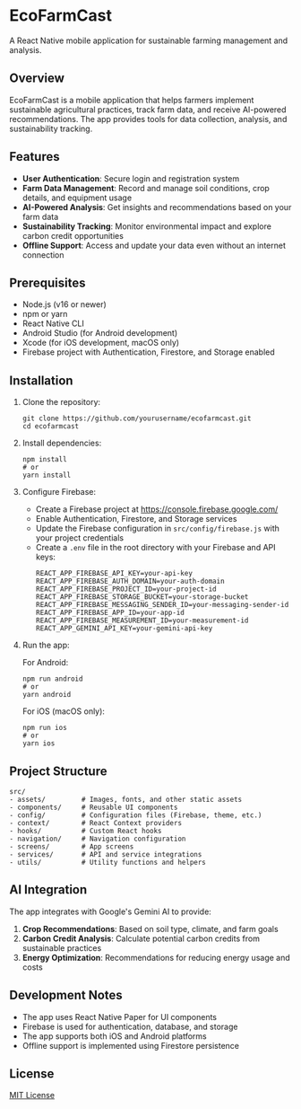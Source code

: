  # EcoFarmCast

A React Native mobile application for sustainable farming management and analysis.

## Overview

EcoFarmCast is a mobile application that helps farmers implement sustainable agricultural practices, track farm data, and receive AI-powered recommendations. The app provides tools for data collection, analysis, and sustainability tracking.

## Features

- **User Authentication**: Secure login and registration system
- **Farm Data Management**: Record and manage soil conditions, crop details, and equipment usage
- **AI-Powered Analysis**: Get insights and recommendations based on your farm data
- **Sustainability Tracking**: Monitor environmental impact and explore carbon credit opportunities
- **Offline Support**: Access and update your data even without an internet connection

## Prerequisites

- Node.js (v16 or newer)
- npm or yarn
- React Native CLI
- Android Studio (for Android development)
- Xcode (for iOS development, macOS only)
- Firebase project with Authentication, Firestore, and Storage enabled

## Installation

1. Clone the repository:
   ```
   git clone https://github.com/yourusername/ecofarmcast.git
   cd ecofarmcast
   ```

2. Install dependencies:
   ```
   npm install
   # or
   yarn install
   ```

3. Configure Firebase:
   - Create a Firebase project at https://console.firebase.google.com/
   - Enable Authentication, Firestore, and Storage services
   - Update the Firebase configuration in `src/config/firebase.js` with your project credentials
   - Create a `.env` file in the root directory with your Firebase and API keys:
     ```
     REACT_APP_FIREBASE_API_KEY=your-api-key
     REACT_APP_FIREBASE_AUTH_DOMAIN=your-auth-domain
     REACT_APP_FIREBASE_PROJECT_ID=your-project-id
     REACT_APP_FIREBASE_STORAGE_BUCKET=your-storage-bucket
     REACT_APP_FIREBASE_MESSAGING_SENDER_ID=your-messaging-sender-id
     REACT_APP_FIREBASE_APP_ID=your-app-id
     REACT_APP_FIREBASE_MEASUREMENT_ID=your-measurement-id
     REACT_APP_GEMINI_API_KEY=your-gemini-api-key
     ```

4. Run the app:
   
   For Android:
   ```
   npm run android
   # or
   yarn android
   ```
   
   For iOS (macOS only):
   ```
   npm run ios
   # or
   yarn ios
   ```

## Project Structure

```
src/
- assets/         # Images, fonts, and other static assets
- components/     # Reusable UI components
- config/         # Configuration files (Firebase, theme, etc.)
- context/        # React Context providers
- hooks/          # Custom React hooks
- navigation/     # Navigation configuration
- screens/        # App screens
- services/       # API and service integrations
- utils/          # Utility functions and helpers
```

## AI Integration

The app integrates with Google's Gemini AI to provide:

1. **Crop Recommendations**: Based on soil type, climate, and farm goals
2. **Carbon Credit Analysis**: Calculate potential carbon credits from sustainable practices
3. **Energy Optimization**: Recommendations for reducing energy usage and costs

## Development Notes

- The app uses React Native Paper for UI components
- Firebase is used for authentication, database, and storage
- The app supports both iOS and Android platforms
- Offline support is implemented using Firestore persistence

## License

[MIT License](LICENSE)
